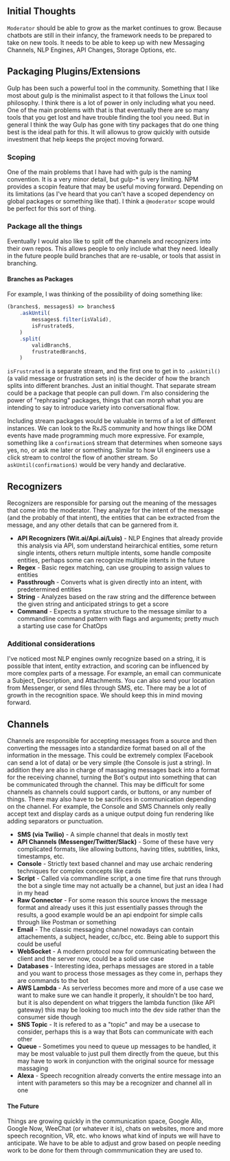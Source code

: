 ## Initial Thoughts

`Moderator` should be able to grow as the market continues to grow. Because chatbots are still in their infancy, the framework needs to be prepared to take on new tools. It needs to be able to keep up with new Messaging Channels, NLP Engines, API Changes, Storage Options, etc.


## Packaging Plugins/Extensions

Gulp has been such a powerful tool in the community. Something that I like most about gulp is the minimalist aspect to it that follows the Linux tool philosophy. I think there is a lot of power in only including what you need. One of the main problems with that is that eventually there are so many tools that you get lost and have trouble finding the tool you need. But in general I think the way Gulp has gone with tiny packages that do one thing best is the ideal path for this. It will allowus to grow quickly with outside investment that help keeps the project moving forward.

### Scoping

One of the main problems that I have had with gulp is the naming convention. It is a very minor detail, but gulp-\* is very limiting. NPM provides a scopin feature that may be useful moving forward. Depending on its limitations (as I've heard that you can't have a scoped dependency on global packages or something like that). I think a `@moderator` scope would be perfect for this sort of thing.

### Package all the things

Eventually I would also like to split off the channels and recognizers into their own repos. This allows people to only include what they need. Ideally in the future people build branches that are re-usable, or tools that assist in branching.

#### Branches as Packages

For example, I was thinking of the possibility of doing something like:

```js
(branches$, messages$) => branches$
    .askUntil(
        messages$.filter(isValid),
        isFrustrated$,
    )
    .split(
        validBranch$,
        frustratedBranch$,
    )
```

`isFrustrated` is a separate stream, and the first one to get in to `.askUntil()` (a valid message or frustration sets in) is the decider of how the branch splits into different branches. Just an initial thought. That separate stream could be a package that people can pull down. I'm also considering the power of "rephrasing" packages, things that can morph what you are intending to say to introduce variety into conversational flow.

Including stream packages would be valuable in terms of a lot of different instances. We can look to the RxJS community and how things like DOM events have made programming much more expressive. For example, something like a `confirmation$` stream that determines when someone says yes, no, or ask me later or something. Similar to how UI engineers use a click stream to control the flow of another stream. So `askUntil(confirmation$)` would be very handy and declarative.


## Recognizers

Recognizers are responsible for parsing out the meaning of the messages that come into the moderator. They analyze for the intent of the message (and the probably of that intent), the entities that can be extracted from the message, and any other details that can be garnered from it.

 - **API Recognizers (Wit.ai/Api.ai/Luis)** - NLP Engines that already provide this analysis via API, som understand heirarchical entities, some return single intents, others return multiple intents, some handle composite entities, perhaps some can recognize multiple intents in the future
 - **Regex** - Basic regex matching, can use grouping to assign values to entities
 - **Passthrough** - Converts what is given directly into an intent, with predetermined entities
 - **String** - Analyzes based on the raw string and the difference between the given string and anticipated strings to get a score
 - **Command** - Expects a syntax structure to the message similar to a commandline command pattern with flags and arguments; pretty much a starting use case for ChatOps

### Additional considerations

I've noticed most NLP engines ownly recognize based on a string, it is possible that intent, entity extraction, and scoring can be influenced by more complex parts of a message. For example, an email can communicate a Subject, Description, and Attachments. You can also send your location from Messenger, or send files through SMS, etc. There may be a lot of growth in the recognition space. We should keep this in mind moving forward.


## Channels

Channels are responsible for accepting messages from a source and then converting the messages into a standardize format based on all of the information in the message. This could be extremely complex (Facebook can send a lot of data) or be very simple (the Console is just a string). In addition they are also in charge of massaging messages back into a format for the receiving channel, turning the Bot's output into something that can be communicated through the channel. This may be difficult for some channels as channels could support cards, or buttons, or any number of things. There may also have to be sacrifices in communication depending on the channel. For example, the Console and SMS Channels only really accept text and display cards as a unique output doing fun rendering like adding separators or punctuation.

 - **SMS (via Twilio)** - A simple channel that deals in mostly text
 - **API Channels (Messenger/Twitter/Slack)** - Some of these have very complicated formats, like allowing buttons, having titles, subtitles, links, timestamps, etc.
 - **Console** - Strictly text based channel and may use archaic rendering techniques for complex concepts like cards
 - **Script** - Called via commandline script, a one time fire that runs through the bot a single time may not actually be a channel, but just an idea I had in my head
 - **Raw Connector** - For some reason this source knows the message format and already uses it this just essentially passes through the results, a good example would be an api endpoint for simple calls through like Postman or something
 - **Email** - The classic messaging channel nowadays can contain attachements, a subject, header, cc/bcc, etc. Being able to support this could be useful
 - **WebSocket** - A modern protocol now for communicating between the client and the server now, could be a solid use case
 - **Databases** - Interesting idea, perhaps messages are stored in a table and you want to process those messages as they come in, perhaps they are commands to the bot
 - **AWS Lambda** - As serverless becomes more and more of a use case we want to make sure we can handle it properly, it shouldn't be too hard, but it is also dependent on what triggers the lambda function (like API gateway) this may be looking too much into the dev side rather than the consumer side though
 - **SNS Topic** - It is refered to as a "topic" and may be a usecase to consider, perhaps this is a way that Bots can communicate with each other
 - **Queue** - Sometimes you need to queue up messages to be handled, it may be most valuable to just pull them directly from the queue, but this may have to work in conjunction with the original source for message massaging
 - **Alexa** - Speech recognition already converts the entire message into an intent with parameters so this may be a recognizer and channel all in one

#### The Future

Things are growing quickly in the communication space, Google Allo, Google Now, WeeChat (or whatever it is), chats on websites, more and more speech recognition, VR, etc. who knows what kind of inputs we will have to anticipate. We have to be able to adjust and grow based on people needing work to be done for them through commmunication they are used to.
